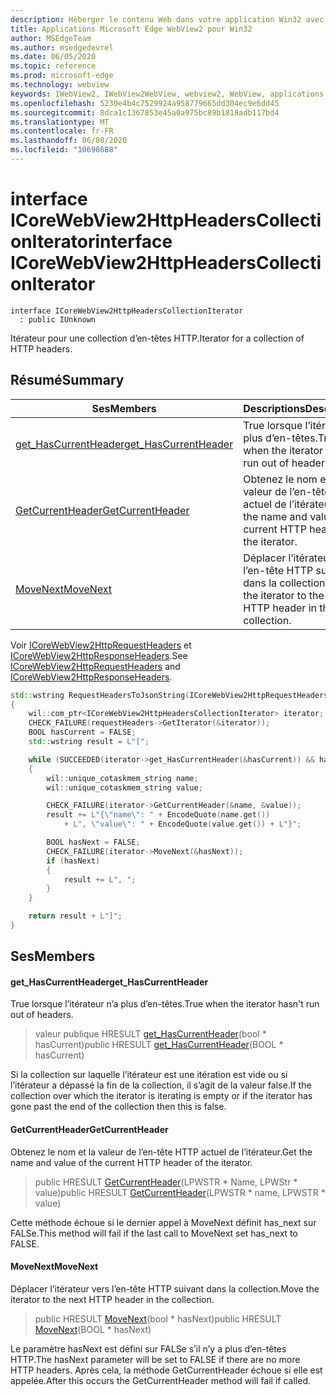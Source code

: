 ```yaml
---
description: Héberger le contenu Web dans votre application Win32 avec le contrôle Microsoft Edge WebView2
title: Applications Microsoft Edge WebView2 pour Win32
author: MSEdgeTeam
ms.author: msedgedevrel
ms.date: 06/05/2020
ms.topic: reference
ms.prod: microsoft-edge
ms.technology: webview
keywords: IWebView2, IWebView2WebView, webview2, WebView, applications Win32, Win32, Edge, ICoreWebView2, ICoreWebView2Controller, contrôle de navigateur, html Edge
ms.openlocfilehash: 5230e4b4c7529924a958779665dd304ec9e6dd45
ms.sourcegitcommit: 8dca1c1367853e45a0a975bc89b1818adb117bd4
ms.translationtype: MT
ms.contentlocale: fr-FR
ms.lasthandoff: 06/08/2020
ms.locfileid: "10698688"
---
```

# <span data-ttu-id="9f479-104">interface ICoreWebView2HttpHeadersCollectionIterator</span><span class="sxs-lookup"><span data-stu-id="9f479-104">interface ICoreWebView2HttpHeadersCollectionIterator</span></span> 

```
interface ICoreWebView2HttpHeadersCollectionIterator
  : public IUnknown
```

<span data-ttu-id="9f479-105">Itérateur pour une collection d’en-têtes HTTP.</span><span class="sxs-lookup"><span data-stu-id="9f479-105">Iterator for a collection of HTTP headers.</span></span>

## <span data-ttu-id="9f479-106">Résumé</span><span class="sxs-lookup"><span data-stu-id="9f479-106">Summary</span></span>

 <span data-ttu-id="9f479-107">Ses</span><span class="sxs-lookup"><span data-stu-id="9f479-107">Members</span></span>                        | <span data-ttu-id="9f479-108">Descriptions</span><span class="sxs-lookup"><span data-stu-id="9f479-108">Descriptions</span></span>
--------------------------------|---------------------------------------------
[<span data-ttu-id="9f479-109">get_HasCurrentHeader</span><span class="sxs-lookup"><span data-stu-id="9f479-109">get_HasCurrentHeader</span></span>](#get_hascurrentheader) | <span data-ttu-id="9f479-110">True lorsque l’itérateur n’a plus d’en-têtes.</span><span class="sxs-lookup"><span data-stu-id="9f479-110">True when the iterator hasn't run out of headers.</span></span>
[<span data-ttu-id="9f479-111">GetCurrentHeader</span><span class="sxs-lookup"><span data-stu-id="9f479-111">GetCurrentHeader</span></span>](#getcurrentheader) | <span data-ttu-id="9f479-112">Obtenez le nom et la valeur de l’en-tête HTTP actuel de l’itérateur.</span><span class="sxs-lookup"><span data-stu-id="9f479-112">Get the name and value of the current HTTP header of the iterator.</span></span>
[<span data-ttu-id="9f479-113">MoveNext</span><span class="sxs-lookup"><span data-stu-id="9f479-113">MoveNext</span></span>](#movenext) | <span data-ttu-id="9f479-114">Déplacer l’itérateur vers l’en-tête HTTP suivant dans la collection.</span><span class="sxs-lookup"><span data-stu-id="9f479-114">Move the iterator to the next HTTP header in the collection.</span></span>

<span data-ttu-id="9f479-115">Voir [ICoreWebView2HttpRequestHeaders](icorewebview2httprequestheaders.md) et [ICoreWebView2HttpResponseHeaders](icorewebview2httpresponseheaders.md).</span><span class="sxs-lookup"><span data-stu-id="9f479-115">See [ICoreWebView2HttpRequestHeaders](icorewebview2httprequestheaders.md) and [ICoreWebView2HttpResponseHeaders](icorewebview2httpresponseheaders.md).</span></span> 
```cpp
std::wstring RequestHeadersToJsonString(ICoreWebView2HttpRequestHeaders* requestHeaders)
{
    wil::com_ptr<ICoreWebView2HttpHeadersCollectionIterator> iterator;
    CHECK_FAILURE(requestHeaders->GetIterator(&iterator));
    BOOL hasCurrent = FALSE;
    std::wstring result = L"[";

    while (SUCCEEDED(iterator->get_HasCurrentHeader(&hasCurrent)) && hasCurrent)
    {
        wil::unique_cotaskmem_string name;
        wil::unique_cotaskmem_string value;

        CHECK_FAILURE(iterator->GetCurrentHeader(&name, &value));
        result += L"{\"name\": " + EncodeQuote(name.get())
            + L", \"value\": " + EncodeQuote(value.get()) + L"}";

        BOOL hasNext = FALSE;
        CHECK_FAILURE(iterator->MoveNext(&hasNext));
        if (hasNext)
        {
            result += L", ";
        }
    }

    return result + L"]";
}
```

## <span data-ttu-id="9f479-116">Ses</span><span class="sxs-lookup"><span data-stu-id="9f479-116">Members</span></span>

#### <span data-ttu-id="9f479-117">get_HasCurrentHeader</span><span class="sxs-lookup"><span data-stu-id="9f479-117">get_HasCurrentHeader</span></span> 

<span data-ttu-id="9f479-118">True lorsque l’itérateur n’a plus d’en-têtes.</span><span class="sxs-lookup"><span data-stu-id="9f479-118">True when the iterator hasn't run out of headers.</span></span>

> <span data-ttu-id="9f479-119">valeur publique HRESULT [get_HasCurrentHeader](#get_hascurrentheader)(bool \* hasCurrent)</span><span class="sxs-lookup"><span data-stu-id="9f479-119">public HRESULT [get_HasCurrentHeader](#get_hascurrentheader)(BOOL \* hasCurrent)</span></span>

<span data-ttu-id="9f479-120">Si la collection sur laquelle l’itérateur est une itération est vide ou si l’itérateur a dépassé la fin de la collection, il s’agit de la valeur false.</span><span class="sxs-lookup"><span data-stu-id="9f479-120">If the collection over which the iterator is iterating is empty or if the iterator has gone past the end of the collection then this is false.</span></span>

#### <span data-ttu-id="9f479-121">GetCurrentHeader</span><span class="sxs-lookup"><span data-stu-id="9f479-121">GetCurrentHeader</span></span> 

<span data-ttu-id="9f479-122">Obtenez le nom et la valeur de l’en-tête HTTP actuel de l’itérateur.</span><span class="sxs-lookup"><span data-stu-id="9f479-122">Get the name and value of the current HTTP header of the iterator.</span></span>

> <span data-ttu-id="9f479-123">public HRESULT [GetCurrentHeader](#getcurrentheader)(LPWSTR \* Name, LPWStr \* value)</span><span class="sxs-lookup"><span data-stu-id="9f479-123">public HRESULT [GetCurrentHeader](#getcurrentheader)(LPWSTR \* name, LPWSTR \* value)</span></span>

<span data-ttu-id="9f479-124">Cette méthode échoue si le dernier appel à MoveNext définit has_next sur FALSe.</span><span class="sxs-lookup"><span data-stu-id="9f479-124">This method will fail if the last call to MoveNext set has_next to FALSE.</span></span>

#### <span data-ttu-id="9f479-125">MoveNext</span><span class="sxs-lookup"><span data-stu-id="9f479-125">MoveNext</span></span> 

<span data-ttu-id="9f479-126">Déplacer l’itérateur vers l’en-tête HTTP suivant dans la collection.</span><span class="sxs-lookup"><span data-stu-id="9f479-126">Move the iterator to the next HTTP header in the collection.</span></span>

> <span data-ttu-id="9f479-127">public HRESULT [MoveNext](#movenext)(bool \* hasNext)</span><span class="sxs-lookup"><span data-stu-id="9f479-127">public HRESULT [MoveNext](#movenext)(BOOL \* hasNext)</span></span>

<span data-ttu-id="9f479-128">Le paramètre hasNext est défini sur FALSe s’il n’y a plus d’en-têtes HTTP.</span><span class="sxs-lookup"><span data-stu-id="9f479-128">The hasNext parameter will be set to FALSE if there are no more HTTP headers.</span></span> <span data-ttu-id="9f479-129">Après cela, la méthode GetCurrentHeader échoue si elle est appelée.</span><span class="sxs-lookup"><span data-stu-id="9f479-129">After this occurs the GetCurrentHeader method will fail if called.</span></span>

